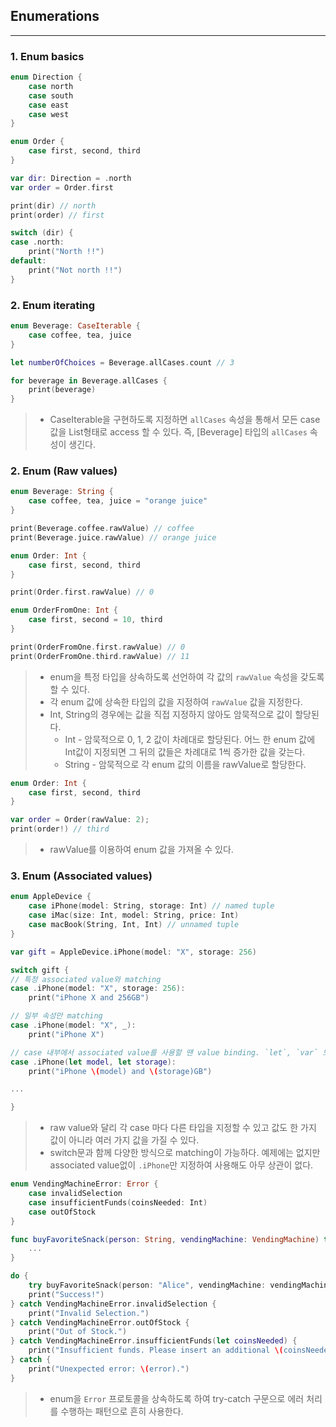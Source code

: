 ## Enumerations

---

### 1. Enum basics

```swift
enum Direction {
    case north
    case south
    case east
    case west
}

enum Order {
    case first, second, third
}

var dir: Direction = .north
var order = Order.first

print(dir) // north
print(order) // first

switch (dir) {
case .north:
    print("North !!")
default:
    print("Not north !!")
}
```

### 2. Enum iterating

```swift
enum Beverage: CaseIterable {
    case coffee, tea, juice
}

let numberOfChoices = Beverage.allCases.count // 3

for beverage in Beverage.allCases {
    print(beverage)
}
```

> * CaseIterable을 구현하도록 지정하면 `allCases` 속성을 통해서 모든 case 값을 List형태로 access 할 수 있다.
즉, [Beverage] 타입의 `allCases` 속성이 생긴다.

### 2. Enum (Raw values)

```swift
enum Beverage: String {
    case coffee, tea, juice = "orange juice"
}

print(Beverage.coffee.rawValue) // coffee
print(Beverage.juice.rawValue) // orange juice

enum Order: Int {
    case first, second, third
}

print(Order.first.rawValue) // 0

enum OrderFromOne: Int {
    case first, second = 10, third
}

print(OrderFromOne.first.rawValue) // 0
print(OrderFromOne.third.rawValue) // 11
```

> * enum을 특정 타입을 상속하도록 선언하여 각 값의 `rawValue` 속성을 갖도록 할 수 있다.
> * 각 enum 값에 상속한 타입의 값을 지정하여 `rawValue` 값을 지정한다.
> * Int, String의 경우에는 값을 직접 지정하지 않아도 암묵적으로 값이 할당된다.
>    * Int - 암묵적으로 0, 1, 2 값이 차례대로 할당된다. 어느 한 enum 값에 Int값이 지정되면 그 뒤의 값들은 차례대로 1씩 증가한 값을 갖는다.
>    * String - 암묵적으로 각 enum 값의 이름을 rawValue로 할당한다.

```swift
enum Order: Int {
    case first, second, third
}

var order = Order(rawValue: 2);
print(order!) // third
```

> * rawValue를 이용하여 enum 값을 가져올 수 있다.

### 3. Enum (Associated values)

```swift
enum AppleDevice {
    case iPhone(model: String, storage: Int) // named tuple
    case iMac(size: Int, model: String, price: Int)
    case macBook(String, Int, Int) // unnamed tuple
}

var gift = AppleDevice.iPhone(model: "X", storage: 256)

switch gift {
// 특정 associated value와 matching
case .iPhone(model: "X", storage: 256):
    print("iPhone X and 256GB")

// 일부 속성만 matching
case .iPhone(model: "X", _):
    print("iPhone X")

// case 내부에서 associated value를 사용할 땐 value binding. `let`, `var` 모두 가능
case .iPhone(let model, let storage):
    print("iPhone \(model) and \(storage)GB")

...

}
```

> * raw value와 달리 각 case 마다 다른 타입을 지정할 수 있고 값도 한 가지 값이 아니라 여러 가지 값을 가질 수 있다.
> * switch문과 함께 다양한 방식으로 matching이 가능하다. 예제에는 없지만 associated value없이 `.iPhone`만 지정하여 사용해도 아무 상관이 없다.

```swift
enum VendingMachineError: Error {
    case invalidSelection
    case insufficientFunds(coinsNeeded: Int)
    case outOfStock
}

func buyFavoriteSnack(person: String, vendingMachine: VendingMachine) throws {
    ...
}

do {
    try buyFavoriteSnack(person: "Alice", vendingMachine: vendingMachine)
    print("Success!")
} catch VendingMachineError.invalidSelection {
    print("Invalid Selection.")
} catch VendingMachineError.outOfStock {
    print("Out of Stock.")
} catch VendingMachineError.insufficientFunds(let coinsNeeded) {
    print("Insufficient funds. Please insert an additional \(coinsNeeded) coins.")
} catch {
    print("Unexpected error: \(error).")
}
```

> * enum을 `Error` 프로토콜을 상속하도록 하여 try-catch 구문으로 에러 처리를 수행하는 패턴으로 흔히 사용한다.